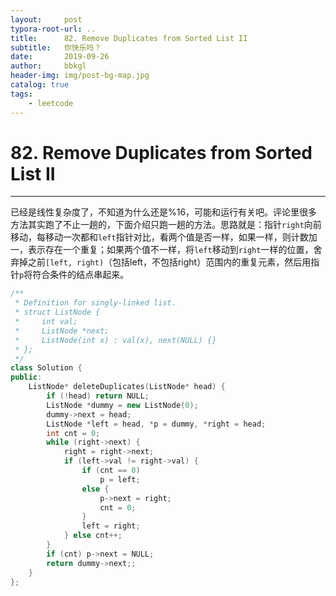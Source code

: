 ```yaml
---
layout:     post
typora-root-url: ..
title:      82. Remove Duplicates from Sorted List II
subtitle:   你快乐吗？
date:       2019-09-26
author:     bbkgl
header-img: img/post-bg-map.jpg
catalog: true
tags:
    - leetcode
---
```


# 82. Remove Duplicates from Sorted List II

---

已经是线性复杂度了，不知道为什么还是%16，可能和运行有关吧。评论里很多方法其实跑了不止一趟的，下面介绍只跑一趟的方法。思路就是：指针`right`向前移动，每移动一次都和`left`指针对比，看两个值是否一样，如果一样，则计数加一，表示存在一个重复；如果两个值不一样，将`left`移动到`right`一样的位置，舍弃掉之前`[left, right)`（包括left，不包括right）范围内的重复元素，然后用指针`p`将符合条件的结点串起来。


```cpp
/**
 * Definition for singly-linked list.
 * struct ListNode {
 *     int val;
 *     ListNode *next;
 *     ListNode(int x) : val(x), next(NULL) {}
 * };
 */
class Solution {
public:
    ListNode* deleteDuplicates(ListNode* head) {
        if (!head) return NULL;
        ListNode *dummy = new ListNode(0);
        dummy->next = head;
        ListNode *left = head, *p = dummy, *right = head;
        int cnt = 0;
        while (right->next) {
            right = right->next;
            if (left->val != right->val) {
                if (cnt == 0) 
                    p = left;
                else {
                    p->next = right;
                    cnt = 0;
                }
                left = right;
            } else cnt++;
        }
        if (cnt) p->next = NULL;
        return dummy->next;;
    }
};
```





